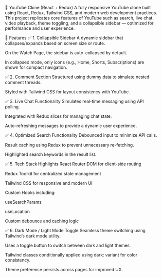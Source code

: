 🎥 YouTube Clone (React + Redux)
A fully responsive YouTube clone built using React, Redux, Tailwind CSS, and modern web development practices. This project replicates core features of YouTube such as search, live chat, video playback, theme toggling, and a collapsible sidebar — optimized for performance and user experience.

🚀 Features
✅ 1. Collapsible Sidebar
A dynamic sidebar that collapses/expands based on screen size or route.

On the Watch Page, the sidebar is auto-collapsed by default.

In collapsed mode, only icons (e.g., Home, Shorts, Subscriptions) are shown for compact navigation.

✅ 2. Comment Section
Structured using dummy data to simulate nested comment threads.

Styled with Tailwind CSS for layout consistency with YouTube.

✅ 3. Live Chat Functionality
Simulates real-time messaging using API polling.

Integrated with Redux slices for managing chat state.

Auto-refreshing messages to provide a dynamic user experience.

✅ 4. Optimized Search Functionality
Debounced input to minimize API calls.

Result caching using Redux to prevent unnecessary re-fetching.

Highlighted search keywords in the result list.

✅ 5. Tech Stack Highlights
React Router DOM for client-side routing

Redux Toolkit for centralized state management

Tailwind CSS for responsive and modern UI

Custom Hooks including:

useSearchParams

useLocation

Custom debounce and caching logic

✅ 6. Dark Mode / Light Mode Toggle
Seamless theme switching using Tailwind’s dark mode utility.

Uses a toggle button to switch between dark and light themes.

Tailwind classes conditionally applied using dark: variant for color consistency.

Theme preference persists across pages for improved UX.
